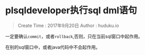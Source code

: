 
# plsqldeveloper执行sql dml语句

> Create Time : 2017年9月20日 Author : huduku.io

一定要确认`commit`，或者`rollback`,否则，只在当前sql窗口中起作用。

在别的sql窗口中，或者java代码中不会起作用。 

